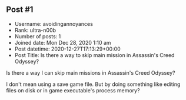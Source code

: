 ## Post #1
- Username: avoidingannoyances
- Rank: ultra-n00b
- Number of posts: 1
- Joined date: Mon Dec 28, 2020 1:10 am
- Post datetime: 2020-12-27T17:13:29+00:00
- Post Title: Is there a way to skip main mission in Assassin's Creed Odyssey?

Is there a way I can skip main missions in Assassin's Creed Odyssey?

I don't mean using a save game file. But by doing something like editing files on disk or in game executable's process memory?
